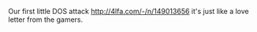Our first little DOS attack http://4lfa.com/-/n/149013656 it's just like a love letter from the gamers.